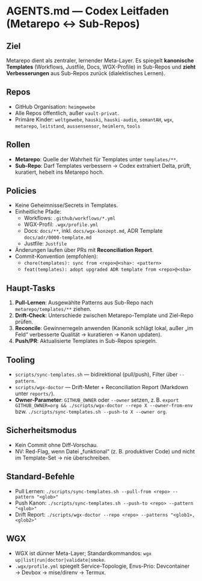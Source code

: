 # AGENTS.md — Codex Leitfaden (Metarepo ↔ Sub-Repos)

## Ziel
Metarepo dient als zentraler, lernender Meta-Layer. Es spiegelt **kanonische Templates** (Workflows, Justfile, Docs, WGX-Profile) in Sub-Repos und **zieht Verbesserungen** aus Sub-Repos zurück (dialektisches Lernen).

## Repos
- GitHub Organisation: `heimgewebe`
- Alle Repos öffentlich, außer `vault-privat`.
- Primäre Kinder: `weltgewebe`, `hauski`, `hauski-audio`, `semantAH`, `wgx`, `metarepo`, `leitstand`, `aussensensor`, `heimlern`, `tools`

## Rollen
- **Metarepo**: Quelle der Wahrheit für Templates unter `templates/**`.
- **Sub-Repo**: Darf Templates verbessern → Codex extrahiert Delta, prüft, kuratiert, hebelt ins Metarepo hoch.

## Policies
- Keine Geheimnisse/Secrets in Templates.
- Einheitliche Pfade:
  - Workflows: `.github/workflows/*.yml`
  - WGX-Profil: `.wgx/profile.yml`
  - Docs: `docs/**`, inkl. `docs/wgx-konzept.md`, ADR Template `docs/adr/0000-template.md`
  - Justfile: `Justfile`
- Änderungen laufen über PRs mit **Reconciliation Report**.
- Commit-Konvention (empfohlen):
  - `chore(templates): sync from <repo>@<sha>: <pattern>`
  - `feat(templates): adopt upgraded ADR template from <repo>@<sha>`

## Haupt-Tasks
1) **Pull-Lernen**: Ausgewählte Patterns aus Sub-Repo nach `metarepo/templates/**` ziehen.
2) **Drift-Check**: Unterschiede zwischen Metarepo-Template und Ziel-Repo prüfen.
3) **Reconcile**: Gewinnerregeln anwenden (Kanonik schlägt lokal, außer „im Feld“ verbesserte Qualität → kuratieren → Kanon updaten).
4) **Push/PR**: Aktualisierte Templates in Sub-Repos spiegeln.

## Tooling
- `scripts/sync-templates.sh` — bidirektional (pull/push), Filter über `--pattern`.
- `scripts/wgx-doctor` — Drift-Meter + Reconciliation Report (Markdown unter `reports/`).
- **Owner-Parameter**: `GITHUB_OWNER` oder `--owner` setzen, z. B. `export GITHUB_OWNER=org && ./scripts/wgx-doctor --repo X --owner-from-env` bzw. `./scripts/sync-templates.sh --push-to X --owner org`.

## Sicherheitsmodus
- Kein Commit ohne Diff-Vorschau.
- NV: Red-Flag, wenn Datei „funktional“ (z. B. produktiver Code) und nicht im Template-Set → nie überschreiben.

## Standard-Befehle
- Pull Lernen: `./scripts/sync-templates.sh --pull-from <repo> --pattern "<glob>"`
- Push Kanon: `./scripts/sync-templates.sh --push-to <repo> --pattern "<glob>"`
- Drift Report: `./scripts/wgx-doctor --repo <repo> --patterns "<glob1>,<glob2>"`

## WGX
- WGX ist dünner Meta-Layer; Standardkommandos: `wgx up|list|run|doctor|validate|smoke`.
- `.wgx/profile.yml` spiegelt Service-Topologie, Envs-Prio: Devcontainer → Devbox → mise/direnv → Termux.
